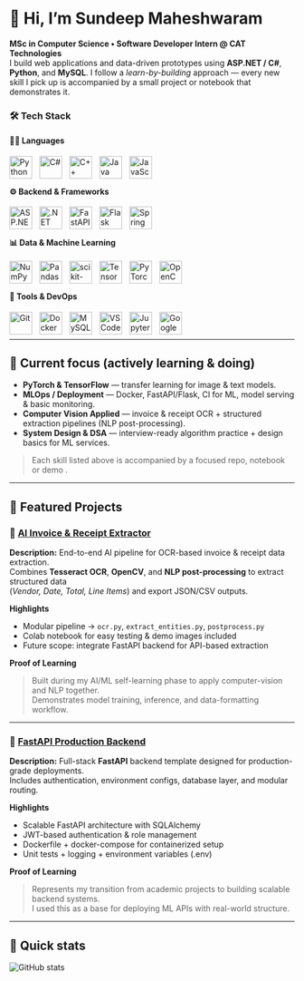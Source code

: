 # 👋 Hi, I’m Sundeep Maheshwaram

**MSc in Computer Science • Software Developer Intern @ CAT Technologies**  
I build web applications and data-driven prototypes using **ASP.NET / C#**, **Python**, and **MySQL**. I follow a *learn-by-building* approach — every new skill I pick up is accompanied by a small project or notebook that demonstrates it.


### 🛠️ Tech Stack

#### 🧑‍💻 **Languages**
<img align="left" alt="Python" width="40px" style="padding-right:10px;" src="https://cdn.jsdelivr.net/gh/devicons/devicon/icons/python/python-original.svg" />
<img align="left" alt="C#" width="40px" style="padding-right:10px;" src="https://cdn.jsdelivr.net/gh/devicons/devicon/icons/csharp/csharp-original.svg" />
<img align="left" alt="C++" width="40px" style="padding-right:10px;" src="https://cdn.jsdelivr.net/gh/devicons/devicon/icons/cplusplus/cplusplus-original.svg" />
<img align="left" alt="Java" width="40px" style="padding-right:10px;" src="https://cdn.jsdelivr.net/gh/devicons/devicon/icons/java/java-original.svg" />
<img align="left" alt="JavaScript" width="40px" style="padding-right:10px;" src="https://cdn.jsdelivr.net/gh/devicons/devicon/icons/javascript/javascript-original.svg" />
<br><br>

#### ⚙️ **Backend & Frameworks**
<img align="left" alt="ASP.NET" width="40px" style="padding-right:10px;" src="https://cdn.jsdelivr.net/gh/devicons/devicon/icons/dotnetcore/dotnetcore-original.svg" />
<img align="left" alt=".NET Core" width="40px" style="padding-right:10px;" src="https://cdn.jsdelivr.net/gh/devicons/devicon/icons/dotnetcore/dotnetcore-original.svg" />
<img align="left" alt="FastAPI" width="40px" style="padding-right:10px;" src="https://cdn.jsdelivr.net/gh/devicons/devicon/icons/fastapi/fastapi-original.svg" />
<img align="left" alt="Flask" width="40px" style="padding-right:10px;" src="https://cdn.jsdelivr.net/gh/devicons/devicon/icons/flask/flask-original.svg" />
<img align="left" alt="Spring" width="40px" style="padding-right:10px;" src="https://cdn.jsdelivr.net/gh/devicons/devicon/icons/spring/spring-original.svg" />
<br><br>

#### 📊 **Data & Machine Learning**
<img align="left" alt="NumPy" width="40px" style="padding-right:10px;" src="https://cdn.jsdelivr.net/gh/devicons/devicon/icons/numpy/numpy-original.svg" />
<img align="left" alt="Pandas" width="40px" style="padding-right:10px;" src="https://cdn.jsdelivr.net/gh/devicons/devicon/icons/pandas/pandas-original.svg" />
<img align="left" alt="scikit-learn" width="40px" style="padding-right:10px;" src="https://cdn.jsdelivr.net/gh/devicons/devicon/icons/scikitlearn/scikitlearn-original.svg" />
<img align="left" alt="TensorFlow" width="40px" style="padding-right:10px;" src="https://cdn.jsdelivr.net/gh/devicons/devicon/icons/tensorflow/tensorflow-original.svg" />
<img align="left" alt="PyTorch" width="40px" style="padding-right:10px;" src="https://cdn.jsdelivr.net/gh/devicons/devicon/icons/pytorch/pytorch-original.svg" />
<img align="left" alt="OpenCV" width="40px" style="padding-right:10px;" src="https://cdn.jsdelivr.net/gh/devicons/devicon/icons/opencv/opencv-original.svg" />
<br><br>

#### 🧰 **Tools & DevOps**
<img align="left" alt="Git" width="40px" style="padding-right:10px;" src="https://cdn.jsdelivr.net/gh/devicons/devicon/icons/git/git-original.svg" />
<img align="left" alt="Docker" width="40px" style="padding-right:10px;" src="https://cdn.jsdelivr.net/gh/devicons/devicon/icons/docker/docker-original.svg" />
<img align="left" alt="MySQL" width="40px" style="padding-right:10px;" src="https://cdn.jsdelivr.net/gh/devicons/devicon/icons/mysql/mysql-original.svg" />
<img align="left" alt="VS Code" width="40px" style="padding-right:10px;" src="https://cdn.jsdelivr.net/gh/devicons/devicon/icons/vscode/vscode-original.svg" />
<img align="left" alt="Jupyter" width="40px" style="padding-right:10px;" src="https://cdn.jsdelivr.net/gh/devicons/devicon/icons/jupyter/jupyter-original.svg" />
<img align="left" alt="Google Colab" width="40px" style="padding-right:10px;" src="https://cdn.jsdelivr.net/gh/devicons/devicon/icons/googlecloud/googlecloud-original.svg" />
<br><br>


---

## 🔭 Current focus (actively learning & doing)
- **PyTorch & TensorFlow** — transfer learning for image & text models.  
- **MLOps / Deployment** — Docker, FastAPI/Flask, CI for ML, model serving & basic monitoring.  
- **Computer Vision Applied** — invoice & receipt OCR + structured extraction pipelines (NLP post-processing).  
- **System Design & DSA** — interview-ready algorithm practice + design basics for ML services.

> Each skill listed above is accompanied by a focused repo, notebook or demo <!--(links in Featured Projects)-->.

---

<!--## ✅ What I can show (proof I’m not just listing skills)
- Small, runnable projects and Colab notebooks.  
- A `/learning-log` with weekly commits (shows steady progress).  
- Pinned repos with clear README + inference script or Dockerfile.

---
-->
## 📌 Featured Projects

### 🔹 [AI Invoice & Receipt Extractor](https://github.com/explorer-hello/ai-invoice-receipt-extractor)
**Description:** End-to-end AI pipeline for OCR-based invoice & receipt data extraction.  
Combines **Tesseract OCR**, **OpenCV**, and **NLP post-processing** to extract structured data  
(*Vendor, Date, Total, Line Items*) and export JSON/CSV outputs.  

**Highlights**
- Modular pipeline → `ocr.py`, `extract_entities.py`, `postprocess.py`  
- Colab notebook for easy testing & demo images included  
- Future scope: integrate FastAPI backend for API-based extraction  

**Proof of Learning**
> Built during my AI/ML self-learning phase to apply computer-vision and NLP together.  
> Demonstrates model training, inference, and data-formatting workflow.

---

### 🔹 [FastAPI Production Backend](https://github.com/explorer-hello/fastapi-production-backend)
**Description:** Full-stack **FastAPI** backend template designed for production-grade deployments.  
Includes authentication, environment configs, database layer, and modular routing.  

**Highlights**
- Scalable FastAPI architecture with SQLAlchemy  
- JWT-based authentication & role management  
- Dockerfile + docker-compose for containerized setup  
- Unit tests + logging + environment variables (.env)  

**Proof of Learning**
> Represents my transition from academic projects to building scalable backend systems.  
> I used this as a base for deploying ML APIs with real-world structure.

---

## 🔰 Quick stats
![GitHub stats](https://github-readme-stats.vercel.app/api?username=explorer-hello&show_icons=true&theme=radical)

